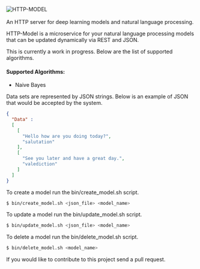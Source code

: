 ![HTTP-MODEL](https://github.com/lukebrains/http-model/blob/master/logo/http_model.png "HTTP-Model")
<br/><br/>
An HTTP server for deep learning models and natural language processing.

HTTP-Model is a microservice for your natural language processing models 
that can be updated dynamically via REST and JSON.

This is currently a work in progress. Below are the list of supported algorithms.

#### Supported Algorithms:
+ Naive Bayes

Data sets are represented by JSON strings. Below is an example of JSON that would be accepted by the system.
```json
{
  "Data" : 
  [
    [
      "Hello how are you doing today?",
      "salutation"
    ],
    [
      "See you later and have a great day.",
      "valediction"
    ]
  ]
}
```

To create a model run the bin/create_model.sh script.
```bash
$ bin/create_model.sh <json_file> <model_name>
```

To update a model run the bin/update_model.sh script.
```bash
$ bin/update_model.sh <json_file> <model_name>
```

To delete a model run the bin/delete_model.sh script.
```bash
$ bin/delete_model.sh <model_name>
```

If you would like to contribute to this project send a pull request.

